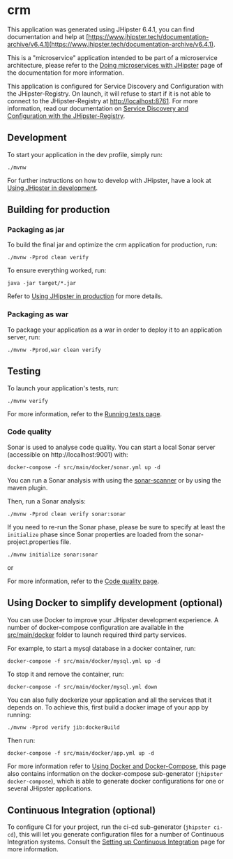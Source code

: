 # crm

This application was generated using JHipster 6.4.1, you can find documentation and help at [https://www.jhipster.tech/documentation-archive/v6.4.1](https://www.jhipster.tech/documentation-archive/v6.4.1).

This is a "microservice" application intended to be part of a microservice architecture, please refer to the [Doing microservices with JHipster][] page of the documentation for more information.

This application is configured for Service Discovery and Configuration with the JHipster-Registry. On launch, it will refuse to start if it is not able to connect to the JHipster-Registry at [http://localhost:8761](http://localhost:8761). For more information, read our documentation on [Service Discovery and Configuration with the JHipster-Registry][].

## Development

To start your application in the dev profile, simply run:

    ./mvnw

For further instructions on how to develop with JHipster, have a look at [Using JHipster in development][].

## Building for production

### Packaging as jar

To build the final jar and optimize the crm application for production, run:

    ./mvnw -Pprod clean verify

To ensure everything worked, run:

    java -jar target/*.jar

Refer to [Using JHipster in production][] for more details.

### Packaging as war

To package your application as a war in order to deploy it to an application server, run:

    ./mvnw -Pprod,war clean verify

## Testing

To launch your application's tests, run:

    ./mvnw verify

For more information, refer to the [Running tests page][].

### Code quality

Sonar is used to analyse code quality. You can start a local Sonar server (accessible on http://localhost:9001) with:

```
docker-compose -f src/main/docker/sonar.yml up -d
```

You can run a Sonar analysis with using the [sonar-scanner](https://docs.sonarqube.org/display/SCAN/Analyzing+with+SonarQube+Scanner) or by using the maven plugin.

Then, run a Sonar analysis:

```
./mvnw -Pprod clean verify sonar:sonar
```

If you need to re-run the Sonar phase, please be sure to specify at least the `initialize` phase since Sonar properties are loaded from the sonar-project.properties file.

```
./mvnw initialize sonar:sonar
```

or

For more information, refer to the [Code quality page][].

## Using Docker to simplify development (optional)

You can use Docker to improve your JHipster development experience. A number of docker-compose configuration are available in the [src/main/docker](src/main/docker) folder to launch required third party services.

For example, to start a mysql database in a docker container, run:

    docker-compose -f src/main/docker/mysql.yml up -d

To stop it and remove the container, run:

    docker-compose -f src/main/docker/mysql.yml down

You can also fully dockerize your application and all the services that it depends on.
To achieve this, first build a docker image of your app by running:

    ./mvnw -Pprod verify jib:dockerBuild

Then run:

    docker-compose -f src/main/docker/app.yml up -d

For more information refer to [Using Docker and Docker-Compose][], this page also contains information on the docker-compose sub-generator (`jhipster docker-compose`), which is able to generate docker configurations for one or several JHipster applications.

## Continuous Integration (optional)

To configure CI for your project, run the ci-cd sub-generator (`jhipster ci-cd`), this will let you generate configuration files for a number of Continuous Integration systems. Consult the [Setting up Continuous Integration][] page for more information.

[jhipster homepage and latest documentation]: https://www.jhipster.tech
[jhipster 6.4.1 archive]: https://www.jhipster.tech/documentation-archive/v6.4.1
[doing microservices with jhipster]: https://www.jhipster.tech/documentation-archive/v6.4.1/microservices-architecture/
[using jhipster in development]: https://www.jhipster.tech/documentation-archive/v6.4.1/development/
[service discovery and configuration with the jhipster-registry]: https://www.jhipster.tech/documentation-archive/v6.4.1/microservices-architecture/#jhipster-registry
[using docker and docker-compose]: https://www.jhipster.tech/documentation-archive/v6.4.1/docker-compose
[using jhipster in production]: https://www.jhipster.tech/documentation-archive/v6.4.1/production/
[running tests page]: https://www.jhipster.tech/documentation-archive/v6.4.1/running-tests/
[code quality page]: https://www.jhipster.tech/documentation-archive/v6.4.1/code-quality/
[setting up continuous integration]: https://www.jhipster.tech/documentation-archive/v6.4.1/setting-up-ci/
